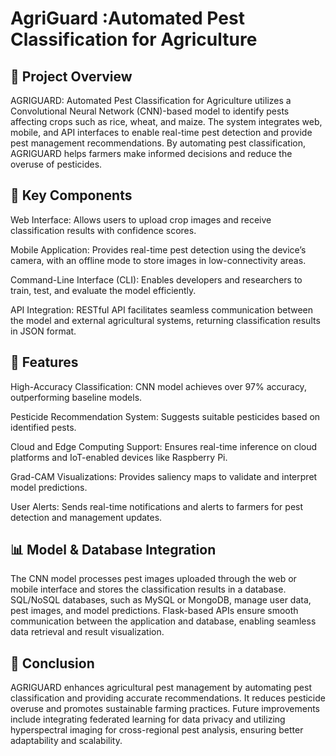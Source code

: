 # AgriGuard :Automated Pest Classification for Agriculture


## 🌾 Project Overview
AGRIGUARD: Automated Pest Classification for Agriculture utilizes a Convolutional Neural Network (CNN)-based model to identify pests affecting crops such as rice, wheat, and maize. The system integrates web, mobile, and API interfaces to enable real-time pest detection and provide pest management recommendations. By automating pest classification, AGRIGUARD helps farmers make informed decisions and reduce the overuse of pesticides.

## 🧩 Key Components
Web Interface: Allows users to upload crop images and receive classification results with confidence scores.

Mobile Application: Provides real-time pest detection using the device’s camera, with an offline mode to store images in low-connectivity areas.

Command-Line Interface (CLI): Enables developers and researchers to train, test, and evaluate the model efficiently.

API Integration: RESTful API facilitates seamless communication between the model and external agricultural systems, returning classification results in JSON format.

## 🚀 Features
High-Accuracy Classification: CNN model achieves over 97% accuracy, outperforming baseline models.

Pesticide Recommendation System: Suggests suitable pesticides based on identified pests.

Cloud and Edge Computing Support: Ensures real-time inference on cloud platforms and IoT-enabled devices like Raspberry Pi.

Grad-CAM Visualizations: Provides saliency maps to validate and interpret model predictions.

User Alerts: Sends real-time notifications and alerts to farmers for pest detection and management updates.

## 📊 Model & Database Integration
The CNN model processes pest images uploaded through the web or mobile interface and stores the classification results in a database. SQL/NoSQL databases, such as MySQL or MongoDB, manage user data, pest images, and model predictions. Flask-based APIs ensure smooth communication between the application and database, enabling seamless data retrieval and result visualization.

## 🎯 Conclusion
AGRIGUARD enhances agricultural pest management by automating pest classification and providing accurate recommendations. It reduces pesticide overuse and promotes sustainable farming practices. Future improvements include integrating federated learning for data privacy and utilizing hyperspectral imaging for cross-regional pest analysis, ensuring better adaptability and scalability.
